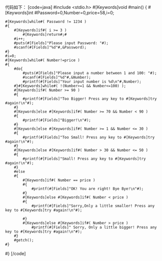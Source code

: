 代码如下：
[code=java]
#include <stdio.h>
#[Keywords]void #main()
{
	#[Keywords]int #Password=0,Number=0,price=58,i=0;

	#[Keywords]while#( Password != 1234 )
	#{
		#[Keywords]if#( i >= 3 )
			#[Keywords]return#;#
		#i++;
		#puts(#[Fields]"Please input Password: "#);
		#scanf(#[Fields]"%d"#,&Password);
	#}
	#i=0;
	#[Keywords]while#( Number!=price )
	#{
		#do{
			#puts(#[Fields]"Please input a number between 1 and 100: "#);
			#scanf(#[Fields]"%d"#,&Number);
			#printf(#[Fields]"Your input number is %d\n"#,Number);
		#}#[Keywords]while#( !(Number>=1 && Number<=100) );
		#[Keywords]if#( Number >= 90 )
		#{
			#printf(#[Fields]"Too Bigger! Press any key to #[Keywords]try #again!\n"#);
		#}
		#[Keywords]else #[Keywords]if#( Number >= 70 && Number < 90 )
		#{
			#printf(#[Fields]"Bigger!\n"#);
		#}
		#[Keywords]else #[Keywords]if#( Number >= 1 && Number <= 30 )
		#{
			#printf(#[Fields]"Too Small! Press any key to #[Keywords]try #again!\n"#);
		#}
		#[Keywords]else #[Keywords]if#( Number > 30 && Number <= 50 )
		#{
			#printf(#[Fields]"Small! Press any key to #[Keywords]try #again!\n"#);
		#}
		#else
		#{
			#[Keywords]if#( Number == price )
			#{
				#printf(#[Fields]"OK! You are right! Bye Bye!\n"#);
			#}
			#[Keywords]else #[Keywords]if#( Number < price )
			#{
				#printf(#[Fields]"Sorry,Only a little smaller! Press any key to #[Keywords]try #again!\n"#);

			#}
			#[Keywords]else #[Keywords]if#( Number > price )
				#printf(#[Fields]" Sorry, Only a little bigger! Press any key to #[Keywords]try #again!\n"#);
		#}
		#getch();
	#}
#}
[/code]